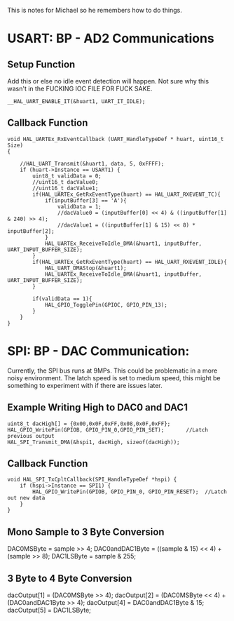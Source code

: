 This is notes for Michael so he remembers how to do things.
# USART: BP - AD2 Communications
## Setup Function
Add this or else no idle event detection will happen. Not sure why this wasn't in the FUCKING IOC FILE FOR FUCK SAKE.
```
__HAL_UART_ENABLE_IT(&huart1, UART_IT_IDLE);
```

## Callback Function
```
void HAL_UARTEx_RxEventCallback (UART_HandleTypeDef * huart, uint16_t Size)
{

	//HAL_UART_Transmit(&huart1, data, 5, 0xFFFF);
	if (huart->Instance == USART1) {
		uint8_t validData = 0;
		//uint16_t dacValue0;
		//uint16_t dacValue1;
		if(HAL_UARTEx_GetRxEventType(huart) == HAL_UART_RXEVENT_TC){
			if(inputBuffer[3] == 'A'){
				validData = 1;
				//dacValue0 = (inputBuffer[0] << 4) & ((inputBuffer[1] & 240) >> 4);
				//dacValue1 = ((inputBuffer[1] & 15) << 8) * inputBuffer[2];
			}
			HAL_UARTEx_ReceiveToIdle_DMA(&huart1, inputBuffer, UART_INPUT_BUFFER_SIZE);
		}
		if(HAL_UARTEx_GetRxEventType(huart) == HAL_UART_RXEVENT_IDLE){
			HAL_UART_DMAStop(&huart1);
			HAL_UARTEx_ReceiveToIdle_DMA(&huart1, inputBuffer, UART_INPUT_BUFFER_SIZE);
		}

		if(validData == 1){
			HAL_GPIO_TogglePin(GPIOC, GPIO_PIN_13);
		}
	}
}
```
# SPI: BP - DAC Communication:
Currently, the SPI bus runs at 9MPs. This could be problematic in a more noisy environment.
The latch speed is set to medium speed, this might be something to experiment with if there are issues later.
## Example Writing High to DAC0 and DAC1
```
uint8_t dacHigh[] = {0x00,0x0F,0xFF,0x08,0x0F,0xFF};
HAL_GPIO_WritePin(GPIOB, GPIO_PIN_0,GPIO_PIN_SET);       //Latch previous output
HAL_SPI_Transmit_DMA(&hspi1, dacHigh, sizeof(dacHigh));
```
## Callback Function
```
void HAL_SPI_TxCpltCallback(SPI_HandleTypeDef *hspi) {
    if (hspi->Instance == SPI1) {
    	HAL_GPIO_WritePin(GPIOB, GPIO_PIN_0, GPIO_PIN_RESET);  //Latch out new data
    }
}
```
## Mono Sample to 3 Byte Conversion
DAC0MSByte = sample >> 4;
DAC0andDAC1Byte = ((sample & 15) << 4) + (sample >> 8);
DAC1LSByte = sample & 255;

## 3 Byte to 4 Byte Conversion
dacOutput[1] = (DAC0MSByte >> 4);
dacOutput[2] = (DAC0MSByte << 4) + (DAC0andDAC1Byte >> 4);
dacOutput[4] = DAC0andDAC1Byte & 15;
dacOutput[5] = DAC1LSByte;
 

